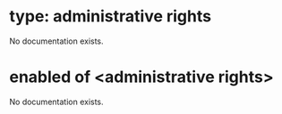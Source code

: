 # type: administrative rights

No documentation exists.

# enabled of &lt;administrative rights&gt;

No documentation exists.
